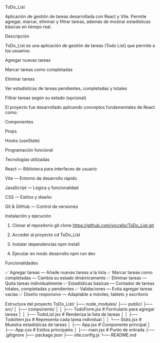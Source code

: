 ToDo_List

Aplicación de gestión de tareas desarrollada con React y Vite. Permite agregar, marcar, eliminar y filtrar tareas, además de mostrar estadísticas básicas en tiempo real.




Descripción

ToDo_List es una aplicación de gestión de tareas (Todo List) que permite a los usuarios:

Agregar nuevas tareas

Marcar tareas como completadas

Eliminar tareas

Ver estadísticas de tareas pendientes, completadas y totales

Filtrar tareas según su estado (opcional)

El proyecto fue desarrollado aplicando conceptos fundamentales de React como:

Componentes

Props

Hooks (useState)

Programación funcional




Tecnologías utilizadas

React
 — Biblioteca para interfaces de usuario

Vite
 — Entorno de desarrollo rápido

JavaScript
 — Lógica y funcionalidad

CSS
 — Estilos y diseño

Git
 & GitHub
 — Control de versiones




Instalación y ejecución
1. Clonar el repositorio
git clone https://github.com/viccelis/ToDo_List.git

2. Acceder al proyecto
cd ToDo_List

3. Instalar dependencias
npm install

4. Ejecutar en modo desarrollo
npm run dev




Funcionalidades

✅ Agregar tareas — Añade nuevas tareas a la lista
✅ Marcar tareas como completadas — Cambia su estado dinámicamente
✅ Eliminar tareas — Quita tareas individualmente
✅ Estadísticas básicas — Contador de tareas totales, completadas y pendientes
✅ Validaciones — Evita agregar tareas vacías
✅ Diseño responsivo — Adaptable a móviles, tablets y escritorio



Estructura del proyecto
ToDo_List/
├── node_modules/
├── public/
├── src/
│   ├── components/
│   │   ├── TodoForm.jsx       # Formulario para agregar tareas
│   │   ├── TodoList.jsx       # Renderiza la lista de tareas
│   │   ├── TodoItem.jsx       # Representa cada tarea individual
│   │   └── Stats.jsx          # Muestra estadísticas de tareas
│   ├── App.jsx               # Componente principal
│   ├── App.css               # Estilos principales
│   ├── main.jsx              # Punto de entrada
├── .gitignore
├── package.json
├── vite.config.js
└── README.md